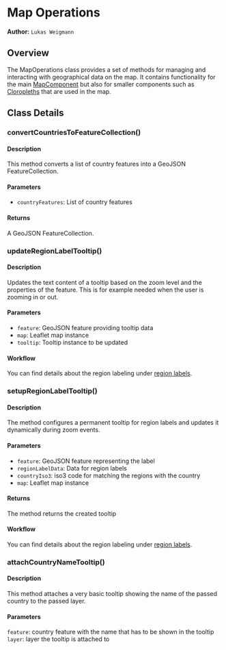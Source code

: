 # Map Operations

**Author:** `Lukas Weigmann`

## Overview
The MapOperations class provides a set of methods for managing and interacting with geographical data on the map.
It contains functionality for the main [MapComponent](map_component) but also for smaller components such as [Cloropleths](cloropleths)
that are used in the map.

## Class Details
### convertCountriesToFeatureCollection()
#### Description
This method converts a list of country features into a GeoJSON FeatureCollection.

#### Parameters
- ```countryFeatures```: List of country features

#### Returns
A GeoJSON FeatureCollection.

### updateRegionLabelTooltip()
#### Description
Updates the text content of a tooltip based on the zoom level and the properties of the feature. This is for example needed
when the user is zooming in or out.

#### Parameters
- ```feature```: GeoJSON feature providing tooltip data
- ```map```: Leaflet map instance
- ```tooltip```: Tooltip instance to be updated

#### Workflow
You can find details about the region labeling under [region labels](region_labels).

### setupRegionLabelTooltip()
#### Description
The method configures a permanent tooltip for region labels and updates it dynamically during zoom events.

#### Parameters
- ```feature```: GeoJSON feature representing the label
- ```regionLabelData```: Data for region labels
- ```countryIso3```: iso3 code for matching the regions with the country
- ```map```: Leaflet map instance

#### Returns
The method returns the created tooltip

#### Workflow
You can find details about the region labeling under [region labels](region_labels).

### attachCountryNameTooltip()
#### Description
This method attaches a very basic tooltip showing the name of the passed country to the passed layer.

#### Parameters
```feature```: country feature with the name that has to be shown in the tooltip
```layer```: layer the tooltip is attached to
